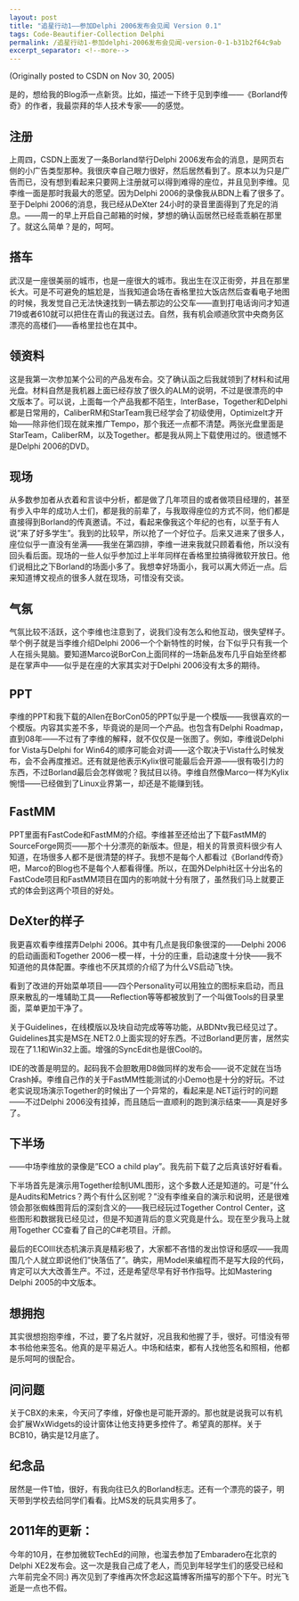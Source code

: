 ```yaml
---
layout: post
title: "追星行动1――参加Delphi 2006发布会见闻 Version 0.1"
tags: Code-Beautifier-Collection Delphi
permalink: /追星行动1-参加delphi-2006发布会见闻-version-0-1-b31b2f64c9ab
excerpt_separator: <!--more-->
---
```

(Originally posted to CSDN on Nov 30, 2005)

是的，想给我的Blog添一点新货。比如，描述一下终于见到李维――《Borland传奇》的作者，我最崇拜的华人技术专家――的感觉。
<!--more-->

## 注册

上周四，CSDN上面发了一条Borland举行Delphi 2006发布会的消息，是网页右侧的小广告类型那种。我很庆幸自己眼力很好，然后居然看到了。原本以为只是广告而已，没有想到看起来只要网上注册就可以得到难得的座位，并且见到李维。见李维一面是那时我最大的愿望。因为Delphi 2006的录像我从BDN上看了很多了。至于Delphi 2006的消息，我已经从DeXter 24小时的录音里面得到了充足的消息。――周一的早上开启自己邮箱的时候，梦想的确认函居然已经乖乖躺在那里了。就这么简单？是的，呵呵。

## 搭车

武汉是一座很美丽的城市，也是一座很大的城市。我出生在汉正街旁，并且在那里长大。可是不可避免的尴尬是，当我知道会场在香格里拉大饭店然后查看电子地图的时候，我发觉自己无法快速找到一辆去那边的公交车――直到打电话询问才知道719或者610就可以把住在青山的我送过去。自然，我有机会顺道欣赏中央商务区漂亮的高楼们――香格里拉也在其中。

## 领资料

这是我第一次参加某个公司的产品发布会。交了确认函之后我就领到了材料和试用光盘。材料自然是我机器上面已经存放了很久的ALM的说明，不过是很漂亮的中文版本了。可以说，上面每一个产品我都不陌生，InterBase，Together和Delphi都是日常用的，CaliberRM和StarTeam我已经学会了初级使用，OptimizeIt才开始――除非他们现在就来推广Tempo，那个我还一点都不清楚。两张光盘里面是StarTeam，CaliberRM，以及Together。都是我从网上下载使用过的。很遗憾不是Delphi 2006的DVD。

## 现场

从多数参加者从衣着和言谈中分析，都是做了几年项目的或者做项目经理的，甚至有步入中年的成功人士们，都是我的前辈了，与我取得座位的方式不同，他们都是直接得到Borland的传真邀请。不过，看起来像我这个年纪的也有，以至于有人说”来了好多学生”。我到的比较早，所以抢了一个好位子。后来又进来了很多人，座位似乎一直没有坐满――我坐在第四排，李维一进来我就只顾着看他，所以没有回头看后面。现场的一些人似乎参加过上半年同样在香格里拉搞得微软开放日。他们说相比之下Borland的场面小多了。我想幸好场面小，我可以离大师近一点。后来知道博文视点的很多人就在现场，可惜没有交谈。

## 气氛

气氛比较不活跃，这个李维也注意到了，说我们没有怎么和他互动，很失望样子。举个例子就是当李维介绍Delphi 2006一个个新特性的时候，台下似乎只有我一个人在摇头晃脑。要知道Marco说BorCon上面同样的一场新品发布几乎自始至终都是在掌声中――似乎是在座的大家其实对于Delphi 2006没有太多的期待。

## PPT

李维的PPT和我下载的Allen在BorCon05的PPT似乎是一个模版――我很喜欢的一个模版。内容其实差不多，毕竟说的是同一个产品。也包含有Delphi Roadmap，直到08年――不过有了李维的解释，就不仅仅是一张图了。例如，李维说Delphi for Vista与Delphi for Win64的顺序可能会对调――这个取决于Vista什么时候发布，会不会再度推迟。还有就是他表示Kylix很可能最后会开源――很有吸引力的东西，不过Borland最后会怎样做呢？我拭目以待。李维自然像Marco一样为Kylix惋惜――已经做到了Linux业界第一，却还是不能赚到钱。

## FastMM

PPT里面有FastCode和FastMM的介绍。李维甚至还给出了下载FastMM的SourceForge网页――那个十分漂亮的新版本。但是，相关的背景资料很少有人知道，在场很多人都不是很清楚的样子。我想不是每个人都看过《Borland传奇》吧，Marco的Blog也不是每个人都看得懂。所以，在国外Delphi社区十分出名的FastCode项目和FastMM项目在国内的影响就十分有限了，虽然我们马上就要正式的体会到这两个项目的好处。

## DeXter的样子

我更喜欢看李维摆弄Delphi 2006。其中有几点是我印象很深的――Delphi 2006的启动画面和Together 2006一模一样，十分的庄重，启动速度十分快――我不知道他的具体配置。李维也不厌其烦的介绍了为什么VS启动飞快。

看到了改进的开始菜单项目――四个Personality可以用独立的图标来启动，而且原来散乱的一堆辅助工具――Reflection等等都被放到了一个叫做Tools的目录里面，菜单更加干净了。

关于Guidelines，在线模版以及块自动完成等等功能，从BDNtv我已经见过了。Guidelines其实是MS在.NET2.0上面实现的好东西。不过Borland更厉害，居然实现在了1.1和Win32上面。增强的SyncEdit也是很Cool的。

IDE的改善是明显的。起码我不会胆敢用D8做同样的发布会――说不定就在当场Crash掉。李维自己作的关于FastMM性能测试的小Demo也是十分的好玩。不过老实说现场演示Together的时候出了一个异常的，看起来是.NET运行时的问题――不过Delphi 2006没有挂掉，而且随后一直顺利的跑到演示结束――真是好多了。

## 下半场

――中场李维放的录像是”ECO a child play”。我先前下载了之后真该好好看看。

下半场首先是演示用Together绘制UML图形，这个多数人还是知道的。可是”什么是Audits和Metrics？两个有什么区别呢？”没有李维亲自的演示和说明，还是很难领会那张蜘蛛图背后的深刻含义的――我已经玩过Together Control Center，这些图形和数据我已经见过，但是不知道背后的意义究竟是什么。现在至少我马上就用Together CC查看了自己的C#老项目。汗颜。

最后的ECOIII状态机演示真是精彩极了，大家都不吝惜的发出惊讶和感叹――我周围几个人就立即说他们”快落伍了”。确实，用Model来编程而不是写大段的代码，肯定可以大大改善生产。不过，还是希望尽早有好书作指导。比如Mastering Delphi 2005的中文版本。

## 想拥抱

其实很想抱抱李维，不过，要了名片就好，况且我和他握了手，很好。可惜没有带本书给他来签名。他真的是平易近人。中场和结束，都有人找他签名和照相，他都是乐呵呵的很配合。

## 问问题

关于CBX的未来，今天问了李维，好像也是可能开源的。那也就是说我可以有机会扩展WxWidgets的设计窗体让他支持更多控件了。希望真的那样。关于BCB10，确实是12月底了。

## 纪念品

居然是一件T恤，很好，有我向往已久的Borland标志。还有一个漂亮的袋子，明天带到学校去给同学们看看。比MS发的玩具实用多了。

## 2011年的更新：

今年的10月，在参加微软TechEd的间隙，也溜去参加了Embaradero在北京的Delphi XE2发布会。这一次是我自己成了老人，而见到年轻学生们的感受已经和六年前完全不同:) 再次见到了李维再次怀念起这篇博客所描写的那个下午。时光飞逝是一点也不假。
